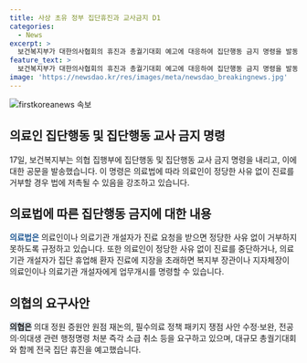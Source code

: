 ```yaml
---
title: 사상 초유 정부 집단휴진과 교사금지 D1
categories:
  - News
excerpt: >
  보건복지부가 대한의사협회의 휴진과 총궐기대회 예고에 대응하여 집단행동 금지 명령을 발동했다. 이에 따라 의협 집행부에게 집단행동과 행동 교사를 삼가라는 내용을 담은 공문이 발송되었으며, 불법적인 진료 거부와 휴진은 의료법에 저촉될 수 있다는 내용도 포함돼 있다. 추가로 정당한 이유 없이 진료를 거부하지 못하도록 하는 의료법을 인용하면서 복지부장관이나 지자체장이 업무개시를 명령할 수 있음을 강조했다. 이에 대비해 의협은 여전히 휴진과 총궐기대회를 예고하고 있으며, 의료정책을 포함한 여러 가지 사안에 대한 요구를 제시했다.
feature_text: >
  보건복지부가 대한의사협회의 휴진과 총궐기대회 예고에 대응하여 집단행동 금지 명령을 발동했다. 이에 따라 의협 집행부에게 집단행동과 행동 교사를 삼가라는 내용을 담은 공문이 발송되었으며, 불법적인 진료 거부와 휴진은 의료법에 저촉될 수 있다는 내용도 포함돼 있다. 추가로 정당한 이유 없이 진료를 거부하지 못하도록 하는 의료법을 인용하면서 복지부장관이나 지자체장이 업무개시를 명령할 수 있음을 강조했다. 이에 대비해 의협은 여전히 휴진과 총궐기대회를 예고하고 있으며, 의료정책을 포함한 여러 가지 사안에 대한 요구를 제시했다.
image: 'https://newsdao.kr/res/images/meta/newsdao_breakingnews.jpg'
---
```


<p><img src="https://newsdao.kr/res/images/meta/newsdao_breakingnews.jpg" alt="firstkoreanews 속보" /></p>

<h2 data-ke-size="size26">의료인 집단행동 및 집단행동 교사 금지 명령</h2>

<p data-ke-size="size16">17일, 보건복지부는 의협 집행부에 집단행동 및 집단행동 교사 금지 명령을 내리고, 이에 대한 공문을 발송했습니다. 이 명령은 의료법에 따라 의료인이 정당한 사유 없이 진료를 거부할 경우 법에 저촉될 수 있음을 강조하고 있습니다.</p>

<h2 data-ke-size="size26">의료법에 따른 집단행동 금지에 대한 내용</h2>

<p data-ke-size="size16"><b><span style="color: #1a5490;">의료법은</span></b> 의료인이나 의료기관 개설자가 진료 요청을 받으면 정당한 사유 없이 거부하지 못하도록 규정하고 있습니다. 또한 의료인이 정당한 사유 없이 진료를 중단하거나, 의료기관 개설자가 집단 휴업해 환자 진료에 지장을 초래하면 복지부 장관이나 지자체장이 의료인이나 의료기관 개설자에게 업무개시를 명령할 수 있습니다.</p>

<h2 data-ke-size="size26">의협의 요구사안</h2>

<p data-ke-size="size16"><b><span style="background-color: #21538527;">의협은</span></b> 의대 정원 증원안 원점 재논의, 필수의료 정책 패키지 쟁점 사안 수정·보완, 전공의·의대생 관련 행정명령 처분 즉각 소급 취소 등을 요구하고 있으며, 대규모 총궐기대회와 함께 전국 집단 휴진을 예고했습니다.</p>

